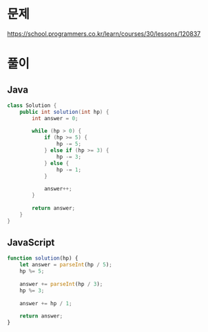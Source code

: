 # 문제
https://school.programmers.co.kr/learn/courses/30/lessons/120837

# 풀이
## Java
```java
class Solution {
    public int solution(int hp) {
        int answer = 0;
        
        while (hp > 0) {
            if (hp >= 5) {
                hp -= 5;
            } else if (hp >= 3) {
                hp -= 3;
            } else {
                hp -= 1;
            }
            
            answer++;
        }
        
        return answer;
    }
}
```

## JavaScript
```javascript
function solution(hp) {
    let answer = parseInt(hp / 5);
    hp %= 5;
    
    answer += parseInt(hp / 3);
    hp %= 3;
    
    answer += hp / 1;
    
    return answer;
}
```
